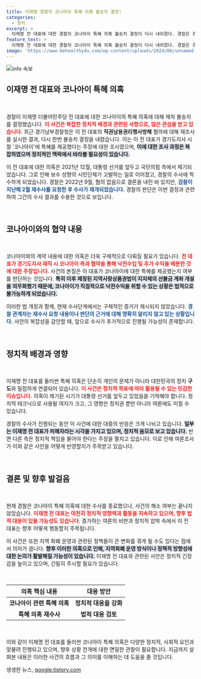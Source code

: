 ```yaml
---
title: 이재명 경찰의 코나아이 특혜 의혹 불송치 결정!
categories:
  - 정치
excerpt: >
  이재명 전 대표에 대한 경찰의 코나아이 특혜 의혹 불송치 결정이 다시 내려졌다. 경찰은 추가 수사 후에도 혐의 없다고 판단했으며, 이 사건은 정치권의 뜨거운 감자로 떠오르고 있다. 클릭해 상세한 내용을 알아보세요!
feature_text: >
  이재명 전 대표에 대한 경찰의 코나아이 특혜 의혹 불송치 결정이 다시 내려졌다. 경찰은 추가 수사 후에도 혐의 없다고 판단했으며, 이 사건은 정치권의 뜨거운 감자로 떠오르고 있다. 클릭해 상세한 내용을 알아보세요!
image: 'https://www.behealthy4u.com/wp-content/uploads/2024/06/unnamed-file.png'
---
```


<p><img src="https://www.behealthy4u.com/wp-content/uploads/2024/06/unnamed-file.png" alt="info 속보" /></p>

<h2 data-ke-size="size26">이재명 전 대표와 코나아이 특혜 의혹</h2>

<p data-ke-size="size16">&nbsp;</p>

<p>경찰이 이재명 더불어민주당 전 대표에 대한 코나아이의 특혜 의혹에 대해 재차 불송치를 결정했습니다. <b><span style="color: #ee2323;">이 사건은 복잡한 정치적 배경과 관련된 사항으로, 많은 관심을 받고 있습니다.</span></b> 최근 경기남부경찰청은 이 전 대표의 <b>직권남용권리행사방해</b> 혐의에 대해 재조사를 실시한 결과, 다시 한번 불송치 결정을 내렸습니다. 이는 이 전 대표가 경기도지사 시절 '코나아이'에 특혜를 제공했다는 주장에 대한 조사였으며, <b><span style="background-color: #21538527;">이에 대한 조사 과정은 복잡하였으며 정치적인 맥락에서 바라볼 필요성이 있습니다.</span></b></p>

<p>이 전 대표에 대한 의혹은 2021년 12월, 대통령 선거를 앞두고 국민의힘 측에서 제기되었습니다. 그로 인해 보수 성향의 시민단체가 고발하는 일로 이어졌고, 경찰의 수사에 착수하게 되었습니다. 경찰은 2022년 9월, 혐의 없음으로 결론을 내린 바 있지만, <b><span style="color: #1a5490;">검찰이 지난해 2월 재수사를 요청한 후 수사가 재개되었습니다.</span></b> 경찰의 판단은 이번 결정과 관련하여 그간의 수사 결과를 수용한 것으로 보입니다.</p>

<p data-ke-size="size16">&nbsp;</p>

<h2 data-ke-size="size26">코나아이와의 협약 내용</h2>

<p data-ke-size="size16">&nbsp;</p>

<p>코나아이와의 계약 내용에 대한 의혹은 더욱 구체적으로 다뤄질 필요가 있습니다. <b><span style="color: #ee2323;">전 대표가 경기도지사 재직 시 코나아이 측과 협약을 통해 낙전수입 및 추가 수익을 배분한 것에 대한 주장입니다.</span></b> 사건의 본질은 이 대표가 코나아이에 대한 특혜를 제공했는지 여부를 판단하는 것입니다. <b><span style="background-color: #21538527;">특히 이후 제정된 지역사랑상품권법이 지자체의 선불금 계좌 개설을 의무화했기 때문에, 코나아이가 직접적으로 낙전수익을 취할 수 있는 상황은 법적으로 불가능하게 되었습니다.</span></b></p>

<p>이러한 법 개정과 함께, 현재 수사단계에서는 구체적인 증거가 제시되지 않았습니다. <b><span style="color: #1a5490;">경찰 관계자는 재수사 요청 내용이나 판단의 근거에 대해 명확히 알리지 않고 있는 상황입니다.</span></b> 사안의 복잡성을 감안할 때, 앞으로 수사가 추가적으로 진행될 가능성이 존재합니다.</p>

<p data-ke-size="size16">&nbsp;</p>

<h2 data-ke-size="size26">정치적 배경과 영향</h2>

<p data-ke-size="size16">&nbsp;</p>

<p>이재명 전 대표를 둘러싼 특혜 의혹은 단순히 개인의 문제가 아니라 대한민국의 정치 <b>구도</b>와 밀접하게 연결되어 있습니다. <b><span style="color: #ee2323;">이 사건은 정치적 목표에 따라 활용될 수 있는 민감한 이슈입니다.</span></b> 의혹이 제기된 시기가 대통령 선거를 앞두고 있었음을 기억해야 합니다. 정치적 테크닉으로 사용될 여지가 크고, 그 영향은 정치권 뿐만 아니라 여론에도 미칠 수 있습니다.</p>

<p>경찰의 수사가 진행되는 동안 이 사건에 대한 대중의 반응은 크게 나뉘고 있습니다. <b><span style="background-color: #21538527;">일부는 이재명 전 대표가 피해자라는 시각을 가지고 있으며, 정치적 음모로 보고 있습니다.</span></b> 반면 다른 측은 정치적 책임을 물어야 한다는 주장을 펼치고 있습니다. 이로 인해 여론조사가 이와 같은 사안을 어떻게 반영할지가 주목받고 있습니다.</p>

<p data-ke-size="size16">&nbsp;</p>

<h2 data-ke-size="size26">결론 및 향후 발걸음</h2>

<p data-ke-size="size16">&nbsp;</p>

<p>현재 경찰은 코나아이 특혜 의혹에 대한 수사를 종료했으나, 사건의 해소 여부는 끝나지 않았습니다. <b><span style="color: #ee2323;">이재명 전 대표는 여전히 정치적 영향력과 활동을 지속하고 있으며, 향후 법적 대응이 있을 가능성도 있습니다.</span></b> 증가하는 여론의 비판과 정치적 압박 속에서 이 전 대표는 향후 어떻게 행동할지 주목됩니다.</p>

<p>이 사건은 또한 지역 화폐 운영과 관련된 정책들이 큰 변화를 겪게 될 수도 있다는 점에서 의미가 큽니다. <b><span style="background-color: #21538527;">향후 이러한 의혹으로 인해, 지역화폐 운영 방식이나 정책적 방향성에 대한 논의가 활발해질 가능성이 있습니다.</span></b> 이재명 전 대표와 관련된 사안은 정치적 긴장감을 높이고 있으며, 긴밀히 주시할 필요가 있습니다.</p>

<p data-ke-size="size16">&nbsp;</p>

<table style="width: 100%;">
  <thead>
    <tr>
      <th><b>의혹 핵심 내용</b></th>
      <th><b>대응 방안</b></th>
    </tr>
  </thead>
  <tbody>
    <tr>
      <td style="text-align: center; height: 17px;"><b>코나아이 관련 특혜 의혹</b></td>
      <td style="text-align: center; height: 17px;"><b>정치적 대응을 강화</b></td>
    </tr>
    <tr>
      <td style="text-align: center; height: 17px;"><b>특혜 의혹 재수사</b></td>
      <td style="text-align: center; height: 17px;"><b>법적 대응 검토</b></td>
    </tr>
  </tbody>
</table>

<p data-ke-size="size16">&nbsp;</p>

<p>이와 같이 이재명 전 대표를 둘러싼 코나아이 특혜 의혹은 다양한 정치적, 사회적 요인과 맞물려 진행되고 있으며, 향후 상황 전개에 대한 면밀한 관찰이 필요합니다. 지금까지 살펴본 내용은 이러한 사건의 흐름과 그 의미를 이해하는 데 도움을 줄 것입니다.</p>
생생한 뉴스, <a href="https://qoogle.tistory.com" rel="dofollow">qoogle.tistory.com</a>


